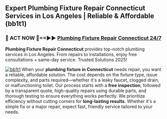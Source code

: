 ## Expert Plumbing Fixture Repair Connecticut Services in Los Angeles | Reliable & Affordable (bb1t1)  

<h3>🚿 ACT NOW 🌟==►► <a href="https://tinyurl.com/2ne6vx2x" rel="nofollow">Plumbing Fixture Repair Connecticut 24/7</a></h3>

**Plumbing Fixture Repair Connecticut** provides top-notch plumbing services in Los Angeles. From repairs to installations, enjoy free consultations + same-day service. Trusted Solutions 2025!

[![bb1t1](https://i.imgur.com/4PFF4AK.jpeg)](https://tinyurl.com/2ne6vx2x)
When your **plumbing fixture in Connecticut** needs repair, you want a reliable, affordable solution. The cost depends on the fixture type, issue complexity, and parts required—whether it's a leaky faucet, clogged drain, or malfunctioning toilet. Our process starts with a **free inspection**, followed by a transparent quote, high-quality repairs using durable parts, and thorough testing to ensure everything works perfectly. We prioritize efficiency without cutting corners for **long-lasting results**. Whether it's a simple fix or a major repair, expect fast, friendly service tailored to your needs.
